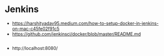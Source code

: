 # Jenkins

- https://harshityadav95.medium.com/how-to-setup-docker-in-jenkins-on-mac-c45fe02f91c5
- https://github.com/jenkinsci/docker/blob/master/README.md
 
```bash
```
- http://localhost:8080/ 